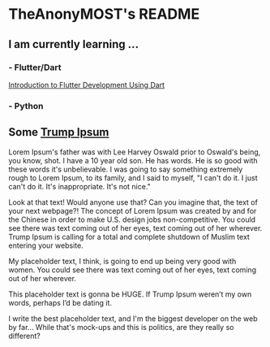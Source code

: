 # TheAnonyMOST's README

## I am currently learning ...
### - Flutter/Dart
[Introduction to Flutter Development Using Dart](https://www.appbrewery.co/courses/enrolled/851555)
### - Python

## Some [Trump Ipsum](https://trumpipsum.net/?paras=5&type=make-it-great)
Lorem Ipsum's father was with Lee Harvey Oswald prior to Oswald's being, you know, shot. I have a 10 year old son. He has words. He is so good with these words it's unbelievable. I was going to say something extremely rough to Lorem Ipsum, to its family, and I said to myself, "I can't do it. I just can't do it. It's inappropriate. It's not nice."

Look at that text! Would anyone use that? Can you imagine that, the text of your next webpage?! The concept of Lorem Ipsum was created by and for the Chinese in order to make U.S. design jobs non-competitive. You could see there was text coming out of her eyes, text coming out of her wherever. Trump Ipsum is calling for a total and complete shutdown of Muslim text entering your website.

My placeholder text, I think, is going to end up being very good with women. You could see there was text coming out of her eyes, text coming out of her wherever.

This placeholder text is gonna be HUGE. If Trump Ipsum weren’t my own words, perhaps I’d be dating it.

I write the best placeholder text, and I'm the biggest developer on the web by far... While that's mock-ups and this is politics, are they really so different?



<!--
**TheAnonyMOST/TheAnonyMOST** is a ✨ _special_ ✨ repository because its `README.md` (this file) appears on your GitHub profile.

Here are some ideas to get you started:

- 🔭 I’m currently working on ...
- 🌱 I’m currently learning ...
- 👯 I’m looking to collaborate on ...
- 🤔 I’m looking for help with ...
- 💬 Ask me about ...
- 📫 How to reach me: ...
- 😄 Pronouns: ...
- ⚡ Fun fact: ...
-->
